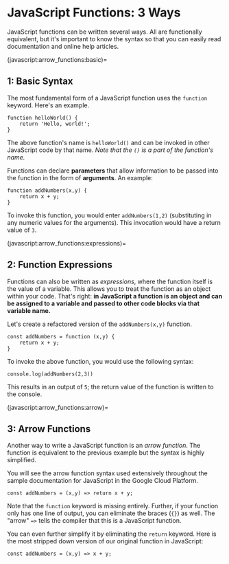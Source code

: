# JavaScript Functions: 3 Ways

JavaScript functions can be written several ways. All are functionally equivalent, but it's important to know the syntax so that you can easily read documentation and online help articles.

(javascript:arrow_functions:basic)=
## 1: Basic Syntax

The most fundamental form of a JavaScript function uses the `function` keyword. Here's an example.

```
function helloWorld() {
    return 'Hello, world!';
}
```

The above function's name is `helloWorld()` and can be invoked in other JavaScript code by that name. *Note that the `()` is a part of the function's name.*

Functions can declare **parameters** that allow information to be passed into the function in the form of **arguments**. An example:

```
function addNumbers(x,y) {
    return x + y;
}
```

To invoke this function, you would enter `addNumbers(1,2)` (substituting in any numeric values for the arguments). This invocation would have a return value of `3`.

(javascript:arrow_functions:expressions)=
## 2: Function Expressions

Functions can also be written as *expressions*, where the function itself is the value of a variable. This allows you to treat the function as an object within your code. That's right: **in JavaScript a function is an object and can be assigned to a variable and passed to other code blocks via that variable name.**

Let's create a refactored version of the `addNumbers(x,y)` function.

```
const addNumbers = function (x,y) {
    return x + y;
}
```

To invoke the above function, you would use the following syntax:

```
console.log(addNumbers(2,3))
```

This results in an output of `5`; the return value of the function is written to the console.

(javascript:arrow_functions:arrow)=
## 3: Arrow Functions

Another way to write a JavaScript function is an *arrow function*. The function is equivalent to the previous example but the syntax is highly simplified.

You will see the arrow function syntax used extensively throughout the sample documentation for JavaScript in the Google Cloud Platform.

```
const addNumbers = (x,y) => return x + y;
```

Note that the `function` keyword is missing entirely. Further, if your function only has one line of output, you can eliminate the braces (`{}`) as well. The "arrow" `=>` tells the compiler that this is a JavaScript function.

You can even further simplify it by eliminating the `return` keyword. Here is the most stripped down version of our original function in JavaScript:

```
const addNumbers = (x,y) => x + y;
```
